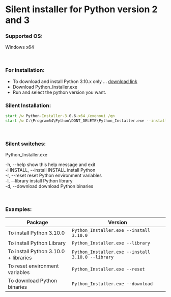 # Silent installer for Python version 2 and 3

### Supported OS:
Windows x64

<br>

### For installation:
* To download and install Python 3.10.x only ... [download link](https://e1.pcloud.link/publink/show?code=XZqw2FZS6T9dB5WKFYodp6ryxPcBkNej0WV)
* Download Python_Installer.exe
* Run and select the python version you want.

### Silent Installation:
```cmd
start /w Python-Installer-3.0.6-x64 /exenoui /qn
start /w C:\Program64\Python\DONT_DELETE\Python_Installer.exe --install 3.10.1 --library
```

<br>  

### Silent switches:
Python_Installer.exe

-h, --help            show this help message and exit  
-i INSTALL, --install INSTALL
                      install Python  
-r, --reset           reset Python environment variables  
-l, --library         install Python library  
-d, --download        download Python binaries  

<br>  

### Examples:  
| Package |Version |
| ---          |     ---      |
| To install Python 3.10.0 | `Python_Installer.exe --install 3.10.0` |
| To install Python Library | `Python_Installer.exe --library` |
| To install Python 3.10.0 + libraries | `Python_Installer.exe --install 3.10.0 --library` |
| To reset environment variables | `Python_Installer.exe --reset` |
| To download Python binaries | `Python_Installer.exe --download` |
